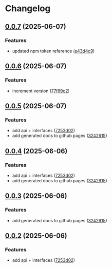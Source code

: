 # Changelog

## [0.0.7](https://github.com/OMICRONEnergyOSS/oscd-api/compare/oscd-api-v0.0.6...oscd-api-v0.0.7) (2025-06-07)


### Features

* updated npm token reference ([e43d4c9](https://github.com/OMICRONEnergyOSS/oscd-api/commit/e43d4c9335c75578a1b00587b70c743f82b1affb))

## [0.0.6](https://github.com/OMICRONEnergyOSS/oscd-api/compare/oscd-api-v0.0.5...oscd-api-v0.0.6) (2025-06-07)


### Features

* increment version ([77f69c2](https://github.com/OMICRONEnergyOSS/oscd-api/commit/77f69c2fdffca252094e9185fa69ea7a4e80db19))

## [0.0.5](https://github.com/OMICRONEnergyOSS/oscd-api/compare/oscd-api-v0.0.4...oscd-api-v0.0.5) (2025-06-07)


### Features

* add api + interfaces ([7253d02](https://github.com/OMICRONEnergyOSS/oscd-api/commit/7253d02905ad011cdb736520036be3c9d415f32e))
* add generated docs to github pages ([3242615](https://github.com/OMICRONEnergyOSS/oscd-api/commit/3242615d0d7fc5f76822363c3d751f1ea69cbf60))

## [0.0.4](https://github.com/OMICRONEnergyOSS/oscd-api/compare/oscd-api-v0.0.3...oscd-api-v0.0.4) (2025-06-06)


### Features

* add api + interfaces ([7253d02](https://github.com/OMICRONEnergyOSS/oscd-api/commit/7253d02905ad011cdb736520036be3c9d415f32e))
* add generated docs to github pages ([3242615](https://github.com/OMICRONEnergyOSS/oscd-api/commit/3242615d0d7fc5f76822363c3d751f1ea69cbf60))

## [0.0.3](https://github.com/OMICRONEnergyOSS/oscd-api/compare/oscd-api-v0.0.2...oscd-api-v0.0.3) (2025-06-06)


### Features

* add generated docs to github pages ([3242615](https://github.com/OMICRONEnergyOSS/oscd-api/commit/3242615d0d7fc5f76822363c3d751f1ea69cbf60))

## [0.0.2](https://github.com/OMICRONEnergyOSS/oscd-api/compare/oscd-api-v0.0.1...oscd-api-v0.0.2) (2025-06-06)


### Features

* add api + interfaces ([7253d02](https://github.com/OMICRONEnergyOSS/oscd-api/commit/7253d02905ad011cdb736520036be3c9d415f32e))
